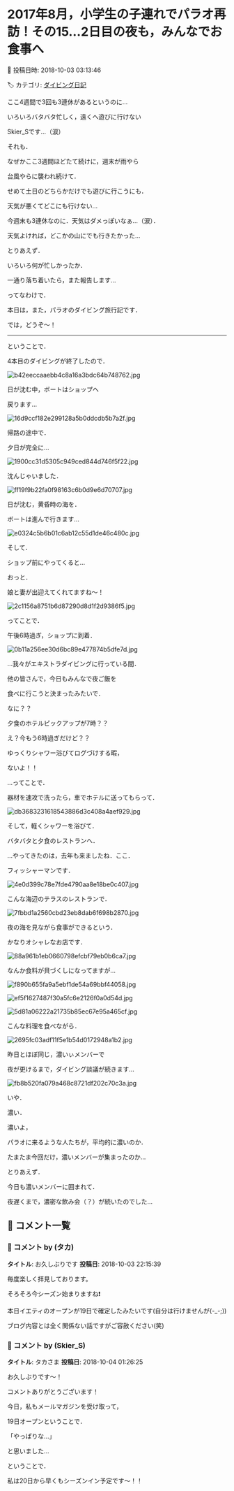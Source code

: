 # 2017年8月，小学生の子連れでパラオ再訪！その15…2日目の夜も，みんなでお食事へ

📅 投稿日時: 2018-10-03 03:13:46

🏷️ カテゴリ: [ダイビング日記](ce3a7a8d424d112fce83ee85c81a0e344.md)

ここ4週間で3回も3連休があるというのに…


いろいろバタバタ忙しく，遠くへ遊びに行けない


Skier_Sです…（涙）





それも．


なぜかここ3週間ほどたて続けに，週末が雨やら


台風やらに襲われ続けて．


せめて土日のどちらかだけでも遊びに行こうにも．


天気が悪くてどこにも行けない…





今週末も3連休なのに．天気はダメっぽいなぁ…（涙）．


天気よければ，どこかの山にでも行きたかった…





とりあえず．


いろいろ何が忙しかったか．


一通り落ち着いたら，また報告します…





ってなわけで．


本日は，また，パラオのダイビング旅行記です．


では，どうぞ～！


---





ということで．


4本目のダイビングが終了したので．




![b42eeccaaebb4c8a16a3bdc64b748762.jpg](images/b42eeccaaebb4c8a16a3bdc64b748762.jpg)




日が沈む中，ボートはショップへ


戻ります…




![16d9ccf182e299128a5b0ddcdb5b7a2f.jpg](images/16d9ccf182e299128a5b0ddcdb5b7a2f.jpg)




帰路の途中で．


夕日が完全に…




![1900cc31d5305c949ced844d746f5f22.jpg](images/1900cc31d5305c949ced844d746f5f22.jpg)




沈んじゃいました．




![ff19f9b22fa0f98163c6b0d9e6d70707.jpg](images/ff19f9b22fa0f98163c6b0d9e6d70707.jpg)




日が沈む，黄昏時の海を．


ボートは進んで行きます…




![e0324c5b6b01c6ab12c55d1de46c480c.jpg](images/e0324c5b6b01c6ab12c55d1de46c480c.jpg)




そして．


ショップ前にやってくると…


おっと．


娘と妻が出迎えてくれてますね～！




![2c1156a8751b6d87290d8d1f2d9386f5.jpg](images/2c1156a8751b6d87290d8d1f2d9386f5.jpg)







ってことで．


午後6時過ぎ，ショップに到着．




![0b11a256ee30d6bc89e477874b5dfe7d.jpg](images/0b11a256ee30d6bc89e477874b5dfe7d.jpg)




…我々がエキストラダイビングに行っている間．


他の皆さんで，今日もみんなで夜ご飯を


食べに行こうと決まったみたいで．





なに？？


夕食のホテルピックアップが7時？？


え？今もう6時過ぎだけど？？


ゆっくりシャワー浴びてログづけする暇，


ないよ！！





…ってことで．


器材を速攻で洗ったら，車でホテルに送ってもらって．




![db3683231618543886d3c408a4aef929.jpg](images/db3683231618543886d3c408a4aef929.jpg)




そして，軽くシャワーを浴びて．


バタバタと夕食のレストランへ．





…やってきたのは，去年も来ましたね．ここ．


フィッシャーマンです．




![4e0d399c78e7fde4790aa8e18be0c407.jpg](images/4e0d399c78e7fde4790aa8e18be0c407.jpg)







こんな海辺のテラスのレストランで．




![7fbbd1a2560cbd23eb8dab6f698b2870.jpg](images/7fbbd1a2560cbd23eb8dab6f698b2870.jpg)




夜の海を見ながら食事ができるという．


かなりオシャレなお店です．




![88a961b1eb0660798efcbf79eb0b6ca7.jpg](images/88a961b1eb0660798efcbf79eb0b6ca7.jpg)







なんか食料が貝づくしになってますが…




![f890b655fa9a5ebf1de54a69bbf44058.jpg](images/f890b655fa9a5ebf1de54a69bbf44058.jpg)









![ef5f1627487f30a5fc6e2126f0a0d54d.jpg](images/ef5f1627487f30a5fc6e2126f0a0d54d.jpg)









![5d81a06222a21735b85ec67e95a465cf.jpg](images/5d81a06222a21735b85ec67e95a465cf.jpg)




こんな料理を食べながら．




![2695fc03adf11f5e1b54d0172948a1b2.jpg](images/2695fc03adf11f5e1b54d0172948a1b2.jpg)




昨日とほぼ同じ，濃いぃメンバーで


夜が更けるまで，ダイビング談議が続きます…




![fb8b520fa079a468c8721df202c70c3a.jpg](images/fb8b520fa079a468c8721df202c70c3a.jpg)




いや．


濃い．


濃いよ，


パラオに来るような人たちが，平均的に濃いのか．


たまたま今回だけ，濃いメンバーが集まったのか…





とりあえず．


今日も濃いメンバーに囲まれて．


夜遅くまで，濃密な飲み会（？）が続いたのでした…

## 💬 コメント一覧

### 💬 コメント by (タカ)
**タイトル**: お久しぶりです
**投稿日**: 2018-10-03 22:15:39

毎度楽しく拝見しております。

そろそろ今シーズン始まりますね❗

本日イエティのオープンが19日で確定したみたいです(自分は行けませんが(-_-;))

ブログ内容とは全く関係ない話ですがご容赦ください(笑)

### 💬 コメント by (Skier_S)
**タイトル**: タカさま
**投稿日**: 2018-10-04 01:26:25

お久しぶりです～！

コメントありがとうございます！



今日，私もメールマガジンを受け取って，

19日オープンということで．

「やっぱりな…」

と思いました…



ということで．

私は20日から早くもシーズンイン予定です～！！

